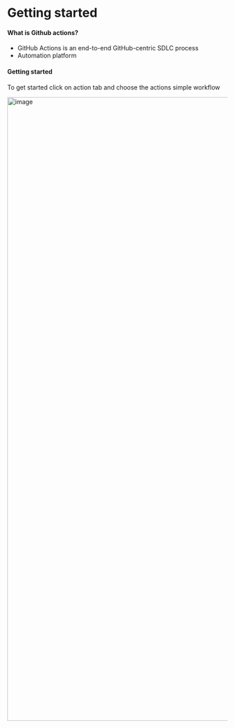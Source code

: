 # Getting started

#### What is Github actions?

- GitHub Actions is an end-to-end GitHub-centric SDLC process
- Automation platform

#### Getting started
To get started click on action tab and choose the actions simple workflow 

<img width="1427" alt="image" src="https://github.com/user-attachments/assets/10edb288-dd4d-453d-abfd-a2c2a5dfbfae" />
